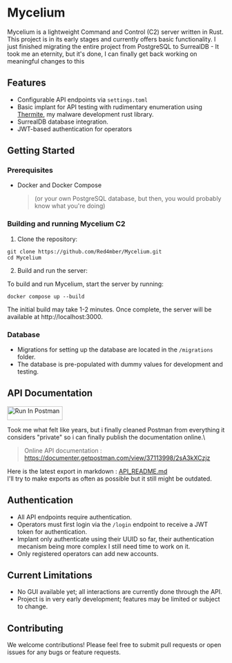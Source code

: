 # Mycelium

Mycelium is a lightweight Command and Control (C2) server written in Rust. This project is in its early stages and currently offers basic functionality.
I just finished migrating the entire project from PostgreSQL to SurrealDB - It  took me an eternity, but it's done, I can finally get back working on meaningful changes to this

## Features

- Configurable API endpoints via `settings.toml`
- Basic implant for API testing with rudimentary enumeration using [Thermite](https://github.com/Red4mber/Thermite), my malware development rust library.
- SurrealDB database integration.
- JWT-based authentication for operators

## Getting Started

### Prerequisites

- Docker and Docker Compose 
    > (or your own PostgreSQL database, but then, you would probably know what you're doing)

### Building and running Mycelium C2

1. Clone the repository:

```shell
git clone https://github.com/Red4mber/Mycelium.git
cd Mycelium
```
2. Build and run the server:

To build and run Mycelium, start the server by running:
```shell
docker compose up --build
```

The initial build may take 1-2 minutes. Once complete, the server will be available at http://localhost:3000.

### Database

- Migrations for setting up the database are located in the `/migrations` folder.
- The database is pre-populated with dummy values for development and testing.

## API Documentation

[<img src="https://run.pstmn.io/button.svg" alt="Run In Postman" style="width: 128px; height: 32px;">](https://god.gw.postman.com/run-collection/37113998-034e0471-7c27-49a1-bcbf-df7905ac0989?action=collection%2Ffork&source=rip_markdown&collection-url=entityId%3D37113998-034e0471-7c27-49a1-bcbf-df7905ac0989%26entityType%3Dcollection%26workspaceId%3D8786ad64-fd37-4dcc-a897-dc9fefa82077#?env%5BPublic%5D=W3sia2V5IjoicGFzc3dvcmQiLCJ2YWx1ZSI6IiIsImVuYWJsZWQiOnRydWUsInR5cGUiOiJzZWNyZXQifSx7ImtleSI6ImFjY2Vzc1Rva2VuIiwidmFsdWUiOiIiLCJlbmFibGVkIjp0cnVlLCJ0eXBlIjoiYW55In0seyJrZXkiOiJmaWxlbmFtZSIsInZhbHVlIjoiaW1hZ2UuanBnIiwiZW5hYmxlZCI6dHJ1ZX1d)

Took me what felt like years, but i finally cleaned Postman from everything it considers "private" so i can finally publish the documentation online.\
> Online API documentation : 
> https://documenter.getpostman.com/view/37113998/2sA3kXCzjz


Here is the latest export in markdown : [API_README.md](./API_README.md) \
I'll try to make exports as often as possible but it still might be outdated.


## Authentication

- All API endpoints require authentication.
- Operators must first login via the `/login` endpoint to receive a JWT token for authentication.
- Implant only authenticate using their UUID so far, their authentication mecanism being more complex I still need time to work on it.
- Only registered operators can add new accounts.

## Current Limitations

- No GUI available yet; all interactions are currently done through the API.
- Project is in very early development; features may be limited or subject to change.

## Contributing

We welcome contributions! Please feel free to submit pull requests or open issues for any bugs or feature requests.

